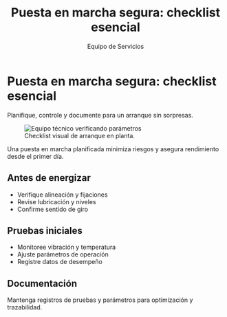 ﻿---
title: "Puesta en marcha segura: checklist esencial"
description: "Lista de verificación para una puesta en marcha segura y eficiente de sopladores y compresores."
pubDate: 2025-01-20
heroImage: "/blog/solar3.webp"
tags: ["puesta en marcha", "mantenimiento", "seguridad"]
author: "Equipo de Servicios"
---

# Puesta en marcha segura: checklist esencial

<p class="text-xl font-semibold text-heading-2 mt-2">
  Planifique, controle y documente para un arranque sin sorpresas.
</p>

<figure class="blog-figure my-8 w-full md:w-auto max-w-[500px] aspect-square rounded-2xl overflow-hidden shadow-md">
  <img src="/blog/green.webp" alt="Equipo técnico verificando parámetros" class="w-full h-full object-cover" />
  <figcaption class="text-sm opacity-70 mt-2 text-center">Checklist visual de arranque en planta.</figcaption>
</figure>

Una puesta en marcha planificada minimiza riesgos y asegura rendimiento desde el primer día.

## Antes de energizar

- Verifique alineación y fijaciones
- Revise lubricación y niveles
- Confirme sentido de giro

## Pruebas iniciales

- Monitoree vibración y temperatura
- Ajuste parámetros de operación
- Registre datos de desempeño

## Documentación

Mantenga registros de pruebas y parámetros para optimización y trazabilidad.

